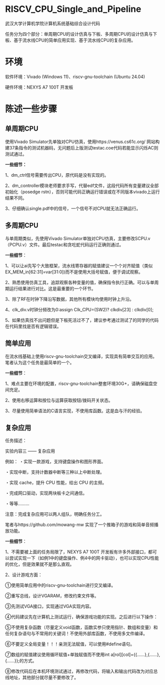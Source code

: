 # RISCV_CPU_Single_and_Pipeline

 武汉大学计算机学院计算机系统基础综合设计代码
 
任务分为四个部分：单周期CPU的设计仿真与下板、多周期CPU的设计仿真与下板、基于流水线CPU的简单应用实现、基于流水线CPU的复杂应用。

# 环境
软件环境：Vivado (Windows 11)、riscv-gnu-toolchain (Ubuntu 24.04)

硬件环境：NEXYS A7 100T 开发板

# 陈述一些步骤

## 单周期CPU

使用Vivado Simulator先单独对CPU仿真，使用https://venus.cs61c.org/ 网站构建37条指令的测试机器码，无问题后上版测试testac.coe代码若能显示闪烁AC则测试通过。

**一些细节：**

1、dm_ctrl信号需要传出CPU，原代码是没有实现的。

2、dm_controller模块老师要求手写，代替edf文件，这段代码所有变量建议全部初始化（posedge rstn），否则可能代码正确运行错误或在不同版本vivado上运行结果不同。

3、仔细确认single.pdf中的信号，一个信号不对CPU就无法正确运行。

## 多周期CPU

与单周期类似，先使用Vivado Simulator单独对CPU仿真，主要修改SCPU.v（PCPU.v）文件。最后testac和贪吃蛇代码运行正确则通过。

**一些细节**：

1、可以让ai先写个大致框架，流水线寄存器的赋值建议一个个对齐赋值（类似EX_MEM_in[62:31]=var[31:0])而不是使用大括号赋值，便于调试观察。

2、熟悉使用仿真工具，追踪观察各种变量的值，确保指令执行正确。可以与单周期运行结果进行对比。这是最重要的一个环节。

3、除了RF在时钟下降沿写数据，其他所有模块均使用时钟上升沿。

4、clk_div.v时钟分频改为0:assign Clk_CPU=(SW2)? clkdiv[23] : clkdiv[0];

5、如果仿真找不出问题但是下板死活过不了，建议参考通过测试了的同学的代码在代码里找是否有逻辑错误。

## 简单应用

在流水线基础上使用riscv-gnu-toolchain交叉编译，实现具有简单交互的应用。笔者认为这个任务是最简单的一个。

**一些细节**：

1、难点主要在环境的配置，riscv-gnu-toolchain整套环境30G+，请确保磁盘空间充足。

2、使用右移运算和按位与运算获取按钮/拨码开关状态。

3、尽量使用简单语法的C语言实现，不使用库函数。这是血与汗的经验。

## 复杂应用

任务描述：

实验内容三 —— 复杂应用

例如：
・实现一款游戏，支持键盘操作和图形界面。

・实现中断，支持计数器中断等三种以上中断处理。

・实现 cache，提升 CPU 性能，给出 CPU 的主频。

・完成网口驱动，实现两块板卡之间通信。

・等等………

注意：完成复杂应用可以两人组队，明确任务分工。


笔者与https://github.com/mowang-mw 实现了一个推箱子的游戏和简单音频播放功能。

**一些细节**：

1、不需要被上面的任务局限了，NEXYS A7 100T 开发板有许多外部接口，都可以尝试实现一下（如例1中的键盘操作、例4中的网卡驱动），也可以实现CPU性能的优化，但是效果就不是那么直观。

2、设计游戏方面：

①使用简单应用中的riscv-gnu-toolchain进行交叉编译。

②重写总线，设计VGARAM，修改约束文件等。

③先测试VGA接口，实现通过VGA实现内容。

④代码建议先在计算机上测试运行，确保游戏功能的实现。之后进行以下操作：

⑤不使用复杂函数（尽量定义void函数，函数实参只使用指针、数组和变量）和任何复杂语句与不常用的关键词！不使用外部库函数，不使用多文件编译。

⑥不要定义全局变量！！！亲测无法赋值，可以使用#define语句。

⑦数组的赋值建议使用循环赋值+单独赋值而不使用int a[rol][col]={{……},{……},{……}};的方式。

⑧修改代码后在本机环境测试通过，再修改代码，将输入和输出代码改为对应总线地址，其他部分就尽量不要修改了。

